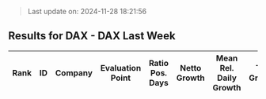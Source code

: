 > Last update on: 2024-11-28 18:21:56

## Results for DAX - DAX Last Week

| Rank | ID | Company | Evaluation Point | Ratio Pos. Days | Netto Growth | Mean Rel. Daily Growth | Tot. Growth | Current Price | Sector |
| --- | --- | --- | --- | --- | --- | --- | --- | --- | --- |


